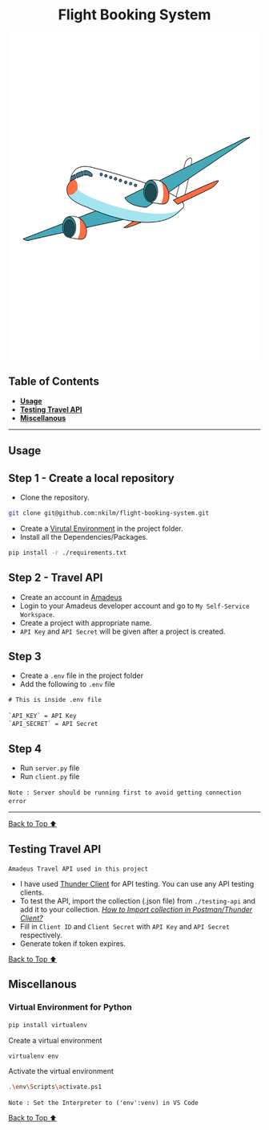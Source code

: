 
<h1 align="center"> Flight Booking System </h1>
<img src="./data/flight.png" alt="drawing" width="800" height="650"/>

## Table of Contents
- [**Usage**](#usage)
- [**Testing Travel API**](#testing-travel-api)
- [**Miscellanous**](#miscellanous)
***
## Usage

## Step 1 - Create a local repository
- Clone the repository.

```bash
git clone git@github.com:nkilm/flight-booking-system.git
```
- Create a [Virutal Environment](#virtual-environment-for-python) in the project folder.
- Install all the Dependencies/Packages.
```bash
pip install -r ./requirements.txt
```

## Step 2 - Travel API
- Create an account in [Amadeus](https://developers.amadeus.com/)
- Login to your Amadeus developer account and go to `My Self-Service Workspace`. 
- Create a project with appropriate name.
- `API Key` and `API Secret` will be given after a project is created.

## Step 3 
- Create a `.env` file in the project folder 
- Add the following to `.env` file 

```env
# This is inside .env file

`API_KEY` = API Key
`API_SECRET` = API Secret 
```
## Step 4 
- Run `server.py` file
- Run `client.py` file 
  
`Note : Server should be running first to avoid getting connection error`
***
[Back to Top ⬆](#table-of-contents)
## Testing Travel API
`Amadeus Travel API used in this project`
- I have used [Thunder Client](https://marketplace.visualstudio.com/items?itemName=rangav.vscode-thunder-client) for API testing. You can use any API testing clients.
- To test the API, import the collection (.json file) from `./testing-api` and add it to your collection.
[*How to Import collection in Postman/Thunder Client?*](https://github.com/rangav/thunder-client-support#:~:text=How%20to%20Import,or%20Open%20API.)
- Fill in `Client ID` and `Client Secret` with `API Key` and `API Secret` respectively.
- Generate token if token expires.

[Back to Top ⬆](#table-of-contents)
## Miscellanous
### Virtual Environment for Python

```bash 
pip install virtualenv
```
Create a virtual environment 
```bash 
virtualenv env 
```

Activate the virtual environment 
```bash
.\env\Scripts\activate.ps1
```
`Note : Set the Interpreter to ('env':venv) in VS Code`

[Back to Top ⬆](#table-of-contents)